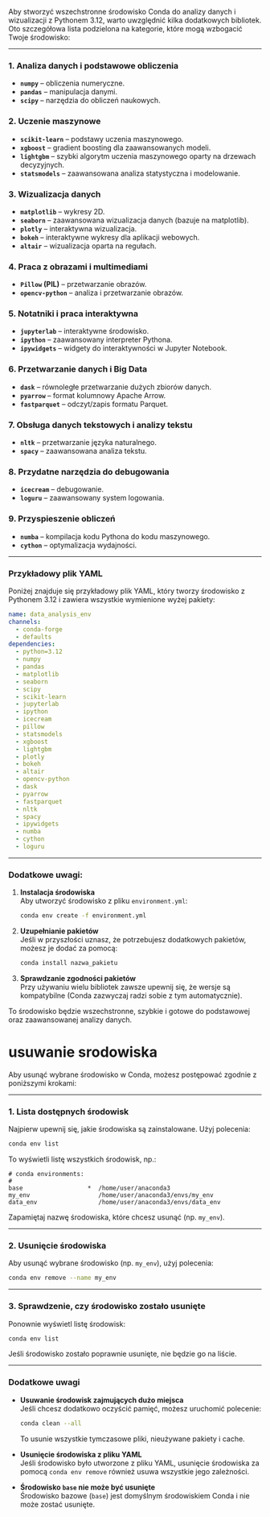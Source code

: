 Aby stworzyć wszechstronne środowisko Conda do analizy danych i wizualizacji z Pythonem 3.12, warto uwzględnić kilka dodatkowych bibliotek. Oto szczegółowa lista podzielona na kategorie, które mogą wzbogacić Twoje środowisko:

---

### 1. **Analiza danych i podstawowe obliczenia**
- **`numpy`** – obliczenia numeryczne.
- **`pandas`** – manipulacja danymi.
- **`scipy`** – narzędzia do obliczeń naukowych.

### 2. **Uczenie maszynowe**
- **`scikit-learn`** – podstawy uczenia maszynowego.
- **`xgboost`** – gradient boosting dla zaawansowanych modeli.
- **`lightgbm`** – szybki algorytm uczenia maszynowego oparty na drzewach decyzyjnych.
- **`statsmodels`** – zaawansowana analiza statystyczna i modelowanie.

### 3. **Wizualizacja danych**
- **`matplotlib`** – wykresy 2D.
- **`seaborn`** – zaawansowana wizualizacja danych (bazuje na matplotlib).
- **`plotly`** – interaktywna wizualizacja.
- **`bokeh`** – interaktywne wykresy dla aplikacji webowych.
- **`altair`** – wizualizacja oparta na regułach.

### 4. **Praca z obrazami i multimediami**
- **`Pillow` (PIL)** – przetwarzanie obrazów.
- **`opencv-python`** – analiza i przetwarzanie obrazów.

### 5. **Notatniki i praca interaktywna**
- **`jupyterlab`** – interaktywne środowisko.
- **`ipython`** – zaawansowany interpreter Pythona.
- **`ipywidgets`** – widgety do interaktywności w Jupyter Notebook.

### 6. **Przetwarzanie danych i Big Data**
- **`dask`** – równoległe przetwarzanie dużych zbiorów danych.
- **`pyarrow`** – format kolumnowy Apache Arrow.
- **`fastparquet`** – odczyt/zapis formatu Parquet.

### 7. **Obsługa danych tekstowych i analizy tekstu**
- **`nltk`** – przetwarzanie języka naturalnego.
- **`spacy`** – zaawansowana analiza tekstu.

### 8. **Przydatne narzędzia do debugowania**
- **`icecream`** – debugowanie.
- **`loguru`** – zaawansowany system logowania.

### 9. **Przyspieszenie obliczeń**
- **`numba`** – kompilacja kodu Pythona do kodu maszynowego.
- **`cython`** – optymalizacja wydajności.

---

### Przykładowy plik YAML
Poniżej znajduje się przykładowy plik YAML, który tworzy środowisko z Pythonem 3.12 i zawiera wszystkie wymienione wyżej pakiety:

```yaml
name: data_analysis_env
channels:
  - conda-forge
  - defaults
dependencies:
  - python=3.12
  - numpy
  - pandas
  - matplotlib
  - seaborn
  - scipy
  - scikit-learn
  - jupyterlab
  - ipython
  - icecream
  - pillow
  - statsmodels
  - xgboost
  - lightgbm
  - plotly
  - bokeh
  - altair
  - opencv-python
  - dask
  - pyarrow
  - fastparquet
  - nltk
  - spacy
  - ipywidgets
  - numba
  - cython
  - loguru
```

---

### Dodatkowe uwagi:
1. **Instalacja środowiska**  
   Aby utworzyć środowisko z pliku `environment.yml`:
   ```bash
   conda env create -f environment.yml
   ```

2. **Uzupełnianie pakietów**  
   Jeśli w przyszłości uznasz, że potrzebujesz dodatkowych pakietów, możesz je dodać za pomocą:
   ```bash
   conda install nazwa_pakietu
   ```

3. **Sprawdzanie zgodności pakietów**  
   Przy używaniu wielu bibliotek zawsze upewnij się, że wersje są kompatybilne (Conda zazwyczaj radzi sobie z tym automatycznie).

To środowisko będzie wszechstronne, szybkie i gotowe do podstawowej oraz zaawansowanej analizy danych.


# usuwanie srodowiska
Aby usunąć wybrane środowisko w Conda, możesz postępować zgodnie z poniższymi krokami:

---

### 1. **Lista dostępnych środowisk**
Najpierw upewnij się, jakie środowiska są zainstalowane. Użyj polecenia:

```bash
conda env list
```

To wyświetli listę wszystkich środowisk, np.:

```
# conda environments:
#
base                  *  /home/user/anaconda3
my_env                   /home/user/anaconda3/envs/my_env
data_env                 /home/user/anaconda3/envs/data_env
```

Zapamiętaj nazwę środowiska, które chcesz usunąć (np. `my_env`).

---

### 2. **Usunięcie środowiska**
Aby usunąć wybrane środowisko (np. `my_env`), użyj polecenia:

```bash
conda env remove --name my_env
```

---

### 3. **Sprawdzenie, czy środowisko zostało usunięte**
Ponownie wyświetl listę środowisk:

```bash
conda env list
```

Jeśli środowisko zostało poprawnie usunięte, nie będzie go na liście.

---

### Dodatkowe uwagi
- **Usuwanie środowisk zajmujących dużo miejsca**  
  Jeśli chcesz dodatkowo oczyścić pamięć, możesz uruchomić polecenie:

  ```bash
  conda clean --all
  ```

  To usunie wszystkie tymczasowe pliki, nieużywane pakiety i cache.

- **Usunięcie środowiska z pliku YAML**  
  Jeśli środowisko było utworzone z pliku YAML, usunięcie środowiska za pomocą `conda env remove` również usuwa wszystkie jego zależności.

- **Środowisko `base` nie może być usunięte**  
  Środowisko bazowe (`base`) jest domyślnym środowiskiem Conda i nie może zostać usunięte.
